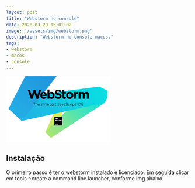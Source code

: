 ```yaml
---
layout: post
title: "Webstorm no console"
date: 2020-03-29 15:01:02
image: '/assets/img/webstorm.png'
description: "Webstorm no console macos."
tags:
- webstorm
- macos
- console
---
```


<img src="/assets/img/webstorm.png" style="width: 286px; height: 180px;">


## Instalação

<p> O primeiro passo é ter o webstorm instalado e licenciado.
Em seguida clicar em tools->create a command line launcher, conforme img abaixo.
</p>
<img src="/assets/img/tools-create comandline>

<p>Automaticamente ele já preeenche com a locate do bin.
Basta clicar em ok, abrir o terminal e digital -> webstorm .
</p>


